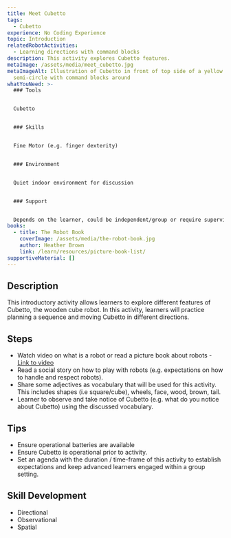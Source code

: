 ```yaml
---
title: Meet Cubetto
tags:
  - Cubetto
experience: No Coding Experience
topic: Introduction
relatedRobotActivities:
  - Learning directions with command blocks
description: This activity explores Cubetto features.
metaImage: /assets/media/meet_cubetto.jpg
metaImageAlt: Illustration of Cubetto in front of top side of a yellow
  semi-circle with command blocks around
whatYouNeed: >-
  ### Tools


  Cubetto


  ### Skills


  Fine Motor (e.g. finger dexterity)


  ### Environment


  Quiet indoor environment for discussion


  ### Support


  Depends on the learner, could be independent/group or require supervision/facilitation as necessary
books:
  - title: The Robot Book
    coverImage: /assets/media/the-robot-book.jpg
    author: Heather Brown
    link: /learn/resources/picture-book-list/
supportiveMaterial: []
---
```

## Description

This introductory activity allows learners to explore different features of Cubetto, the wooden cube robot. In this activity, learners will practice planning a sequence and moving Cubetto in different directions. 

## Steps

* Watch video on what is a robot or read a picture book about robots - [Link to video](<https://www.youtube.com/watch?v=6iJu9-8pjcQ&t=11s >) 
* Read a social story on how to play with robots (e.g. expectations on how to handle and respect robots).
* Share some adjectives as vocabulary that will be used for this activity. This includes shapes (i.e square/cube), wheels, face, wood, brown, tail.
* Learner to observe and take notice of Cubetto (e.g. what do you notice about Cubetto) using the discussed vocabulary.

## Tips

* Ensure operational batteries are available 
* Ensure Cubetto is operational prior to activity.
* Set an agenda with the duration / time-frame of this activity to establish expectations and keep advanced learners engaged within a group setting.

## Skill Development

* Directional
* Observational
* Spatial